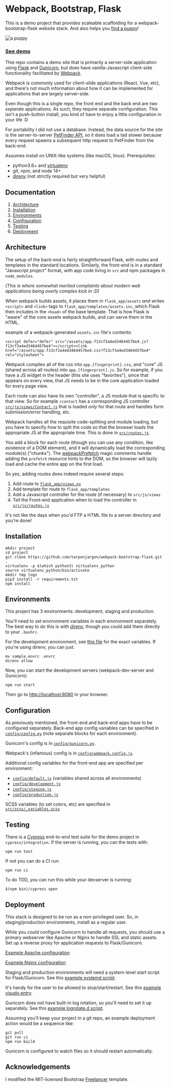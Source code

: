 # Webpack, Bootstrap, Flask

This is a demo project that provides scaleable scaffolding for a webpack-bootstrap-flask website stack. And also helps you [find a puppy](https://puppies.thewhiteroom.com/)!

![a puppy](https://puppies.thewhiteroom.com/assets/images/binx.jpg)

### [See demo](https://puppies.thewhiteroom.com/)
Thie repo contains a demo site that is primarily a server-side application using [Flask](https://flask.palletsprojects.com/en/2.0.x/) and [Gunicorn](https://gunicorn.org/), but does have vanilla-Javascript client-side functionality facilitated by [Webpack](https://webpack.js.org/).

Webpack is commonly used for client-slide applications (React, Vue, etc), and there's not much information about how it can be implemented for applications that are largely server-side.

Even though this is a single repo, the front end and the back end are *two separate* applications. As such, they require separate configuration. This isn't a push-button install, you kind of have to enjoy a little configuration in your life :D

For portability I did not use a database. Instead, the data source for the site is the server-to-server [PetFinder API](https://www.petfinder.com/developers/v2/docs/), so it does load a tad slower because every request spawns a subsequent http request to PetFinder from the back-end.

Assumes install on UNIX-like systems (like macOS, linux).  Prerequisites:
- python3.6+ and [virtualenv](https://docs.python-guide.org/dev/virtualenvs/)
- git, npm, and node 14+
-  [direnv](https://shivamarora.medium.com/a-guide-to-manage-your-environment-variables-in-a-better-way-using-direnv-2c1cd475c8e) (not strictly required but very helpful)

## Documentation
1.  [Architecture](#architecture)
2.  [Installation](#installation)
3.  [Environments](#environments)
4.  [Configuration](#configuration)
5.  [Testing](#testing)
6.  [Deployment](#deployment)

<a  name="architecture"></a>
## Architecture

The setup of the back-end is fairly straightforward Flask, with routes and templates in the standard locations. Similarly, the front-end is in a standard "Javascript project" format, with app code living in `src` and npm packages in `node_modules`.

*(This is where somewhat merited complaints about modern web applications being overly complex kick in :D)*

When webpack builds assets, it places them in `flask_app/assets`  *and* writes `<script>` and `<link>` tags to `flask_app/templates/assets.inc`, which Flask then includes in the `<head>` of the base template. That is how Flask is "aware" of the core assets webpack builds, and can serve them in the HTML.

example of a webpack-generated `assets.inc` file's contents:

	<script defer="defer" src="/assets/app.f13cf3a4ed3464457be4.js?f13cf3a4ed3464457be4"></script><link href="/assets/app.f13cf3a4ed3464457be4.css?f13cf3a4ed3464457be4" rel="stylesheet">

Webpack compiles all of the css into `app.[fingerprint].css`, and "core" JS (shared across all routes) into `app.[fingerprint].js`. So for example, if you have a JS widget in the header (this site uses "favorites"), since that appears on every view, that JS needs to be in the core application loaded for every page view.

Each route can also have its own "controller", a JS module that is specific to that view. So for example `/contact` has a corresponding JS controller [`src/js/views/Contact.js`](https://github.com/tarponjargon/webpack-bootstrap-flask/blob/master/src/js/views/Contact.js) that is loaded *only* for that route and handles form submission/error handling, etc.

 Webpack handles all the requisite code-splitting and module loading, but you have to specify *how* to split the code so that the browser loads the appropriate JS at the appropriate time. This is done in [`src/routes.js`](https://github.com/tarponjargon/webpack-bootstrap-flask/blob/master/src/js/routes.js).

You add a block for each route (though you can use any condition, like existence of a DOM element), and it will dynamically load the corresponding module(s) ("chunks"). The [webpackPrefetch](https://webpack.js.org/guides/code-splitting/) magic comments handle adding the `prefetch` resource hints to the DOM, so the browser will lazily load and cache the entire app on the first load.

So yes, adding routes does indeed require several steps:
1. Add route to [`flask_app/views.py`](https://github.com/tarponjargon/webpack-bootstrap-flask/blob/master/flask_app/routes/views.py)
2. Add template for route to `flask_app/templates`
3. Add a Javascript controller for the route (if necessary) to `src/js/views`
4. Tell the Front-end application when to load the controller in [`src/js/routes.js`](https://github.com/tarponjargon/webpack-bootstrap-flask/blob/master/src/js/routes.js)

It's not like the days when you'd FTP a HTML file to a server directory and you're done!
<a  name="installation"></a>
## Installation

    mkdir project
    cd project
    git clone https://github.com/tarponjargon/webpack-bootstrap-flask.git .
    virtualenv -p $(which python3) virtualenv_python
    source virtualenv_python/bin/activate
    mkdir tmp logs
    pip3 install -r requirements.txt
    npm install

<a  name="environments"></a>
## Environments
This project has 3 environments: development, staging and production.

You'll need to set environment variables in each environment separately. The best way to do this is with [direnv](https://shivamarora.medium.com/a-guide-to-manage-your-environment-variables-in-a-better-way-using-direnv-2c1cd475c8e), though you could add them directly to your `.bashrc`.

For the development environment, see [this file](https://github.com/tarponjargon/webpack-bootstrap-flask/blob/master/sample.envrc) for the exact variables. If you're using direnv, you can just:

    mv sample.envrc .envrc
    direnv allow

Now, you can start the development servers (webpack-dev-server and Gunicorn):

    npm run start

Then go to [http://localhost:8080](http://localhost:8080) in your browser.

<a  name="configuration"></a>
## Configuration
As previously mentioned, the front-end and back-end apps have to be configured separately. Back-end app config variables can be specified in [`config/config.py`](https://github.com/tarponjargon/webpack-bootstrap-flask/blob/master/config/config.py) (note separate blocks for each environment).

Gunicorn's config is in [`config/gunicorn.py`](https://github.com/tarponjargon/webpack-bootstrap-flask/blob/master/config/gunicorn.py).

Webpack's (infamous) config is in [`config/webpack.config.js`](https://github.com/tarponjargon/webpack-bootstrap-flask/blob/master/config/webpack.config.js).

Additional config variables for the front-end app are specified per environment:
- [`config/default.js`](https://github.com/tarponjargon/webpack-bootstrap-flask/blob/master/config/default.js) (variables shared across all environments)
- [`config/development.js`](https://github.com/tarponjargon/webpack-bootstrap-flask/blob/master/config/development.js)
- [`config/staging.js`](https://github.com/tarponjargon/webpack-bootstrap-flask/blob/master/config/staging.js)
- [`config/production.js`](https://github.com/tarponjargon/webpack-bootstrap-flask/blob/master/config/production.js)

SCSS variables (to set colors, etc) are specified in [`src/scss/_variables.scss`](https://github.com/tarponjargon/webpack-bootstrap-flask/blob/master/src/scss/_variables.scss)

<a  name="testing"></a>
## Testing
There is a [Cypress](https://www.cypress.io/) end-to-end test suite for the demo project in `cypress/integration`. If the server is running, you can the tests with:

    npm run test
If not you can do a CI run:

    npm run ci

To do TDD, you can run this while your devserver is running:

    $(npm bin)/cypress open


<a  name="deployment"></a>
## Deployment
This stack is designed to be run as a non-privileged user. So, in staging/production environments, install as a regular user.

While you *could* configure Gunicorn to handle all requests, you should use a primary webserver like Apache or Nginx to handle SSL and static assets.  Set up a reverse proxy for application requests to Flask/Gunicorn.

[Example Apache configuration](https://github.com/tarponjargon/webpack-bootstrap-flask/blob/master/sample.apache.vhost)

[Example Nginx configuration](https://github.com/tarponjargon/webpack-bootstrap-flask/blob/master/sample.nginx.conf)

Staging and production environments will need a system-level start script for Flask/Gunicorn. See this [example systemd script](https://github.com/tarponjargon/webpack-bootstrap-flask/blob/master/sample.systemd.conf).

It's handy for the user to be allowed to stop/start/restart. See this [example visudo entry](https://github.com/tarponjargon/webpack-bootstrap-flask/blob/master/sample.visudo).

Gunicorn does not have built-in log rotation, so you'll need to set it up separately. See this [example logrotate.d script](https://github.com/tarponjargon/webpack-bootstrap-flask/blob/master/sample.logrotate).

Assuming you'll keep your project in a git repo, an example deployment action would be a sequence like:

    git pull
    git run ci
    npm run build

Gunicorn is configured to watch files so it should restart automatically.

## Acknowledgements

I modified the MIT-licensed Bootstrap [Freelancer](https://startbootstrap.com/theme/freelancer) template.